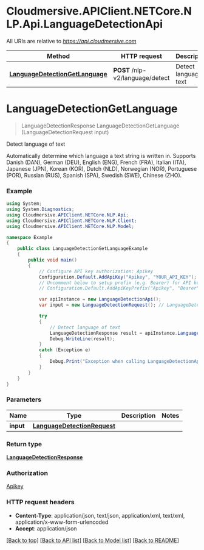 # Cloudmersive.APIClient.NETCore.NLP.Api.LanguageDetectionApi

All URIs are relative to *https://api.cloudmersive.com*

Method | HTTP request | Description
------------- | ------------- | -------------
[**LanguageDetectionGetLanguage**](LanguageDetectionApi.md#languagedetectiongetlanguage) | **POST** /nlp-v2/language/detect | Detect language of text


<a name="languagedetectiongetlanguage"></a>
# **LanguageDetectionGetLanguage**
> LanguageDetectionResponse LanguageDetectionGetLanguage (LanguageDetectionRequest input)

Detect language of text

Automatically determine which language a text string is written in.  Supports Danish (DAN), German (DEU), English (ENG), French (FRA), Italian (ITA), Japanese (JPN), Korean (KOR), Dutch (NLD), Norwegian (NOR), Portuguese (POR), Russian (RUS), Spanish (SPA), Swedish (SWE), Chinese (ZHO).

### Example
```csharp
using System;
using System.Diagnostics;
using Cloudmersive.APIClient.NETCore.NLP.Api;
using Cloudmersive.APIClient.NETCore.NLP.Client;
using Cloudmersive.APIClient.NETCore.NLP.Model;

namespace Example
{
    public class LanguageDetectionGetLanguageExample
    {
        public void main()
        {
            // Configure API key authorization: Apikey
            Configuration.Default.AddApiKey("Apikey", "YOUR_API_KEY");
            // Uncomment below to setup prefix (e.g. Bearer) for API key, if needed
            // Configuration.Default.AddApiKeyPrefix("Apikey", "Bearer");

            var apiInstance = new LanguageDetectionApi();
            var input = new LanguageDetectionRequest(); // LanguageDetectionRequest | 

            try
            {
                // Detect language of text
                LanguageDetectionResponse result = apiInstance.LanguageDetectionGetLanguage(input);
                Debug.WriteLine(result);
            }
            catch (Exception e)
            {
                Debug.Print("Exception when calling LanguageDetectionApi.LanguageDetectionGetLanguage: " + e.Message );
            }
        }
    }
}
```

### Parameters

Name | Type | Description  | Notes
------------- | ------------- | ------------- | -------------
 **input** | [**LanguageDetectionRequest**](LanguageDetectionRequest.md)|  | 

### Return type

[**LanguageDetectionResponse**](LanguageDetectionResponse.md)

### Authorization

[Apikey](../README.md#Apikey)

### HTTP request headers

 - **Content-Type**: application/json, text/json, application/xml, text/xml, application/x-www-form-urlencoded
 - **Accept**: application/json

[[Back to top]](#) [[Back to API list]](../README.md#documentation-for-api-endpoints) [[Back to Model list]](../README.md#documentation-for-models) [[Back to README]](../README.md)

